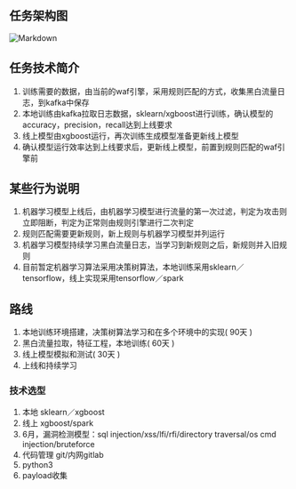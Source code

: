 ## 任务架构图

![Markdown](http://i2.bvimg.com/596029/31e3372e61642aec.png)

## 任务技术简介

1. 训练需要的数据，由当前的waf引擎，采用规则匹配的方式，收集黑白流量日志，到kafka中保存
2. 本地训练由kafka拉取日志数据，sklearn/xgboost进行训练，确认模型的accuracy，precision，recall达到上线要求
3. 线上模型由xgboost运行，再次训练生成模型准备更新线上模型
4. 确认模型运行效率达到上线要求后，更新线上模型，前置到规则匹配的waf引擎前

## 某些行为说明

1. 机器学习模型上线后，由机器学习模型进行流量的第一次过滤，判定为攻击则立即阻断，判定为正常则由规则引擎进行二次判定
2. 规则匹配需要更新规则，新上规则与机器学习模型并列运行
3. 机器学习模型持续学习黑白流量日志，当学习到新规则之后，新规则并入旧规则
4. 目前暂定机器学习算法采用决策树算法，本地训练采用sklearn／tensorflow，线上实现采用tensorflow／spark

## 路线

1. 本地训练环境搭建，决策树算法学习和在多个环境中的实现( 90天 )
2. 黑白流量拉取，特征工程，本地训练( 60天 )
3. 线上模型模拟和测试( 30天 )
4. 上线和持续学习

### 技术选型
1. 本地 sklearn／xgboost
2. 线上 xgboost/spark
3. 6月，漏洞检测模型：sql injection/xss/lfi/rfi/directory traversal/os cmd injection/bruteforce
4. 代码管理 git/内网gitlab
5. python3
6. payload收集
